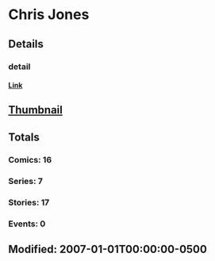 # Chris  Jones 
## Details
### detail
#### [Link](http://marvel.com/comics/creators/10117/chris_jones?utm_campaign=apiRef&utm_source=225578a89fc76f3d20fbffda5d17a88d)
## [Thumbnail](http://i.annihil.us/u/prod/marvel/i/mg/6/b0/4bb3e177565b9.jpg)
## Totals
### Comics: 16
### Series: 7
### Stories: 17
### Events: 0
## Modified: 2007-01-01T00:00:00-0500